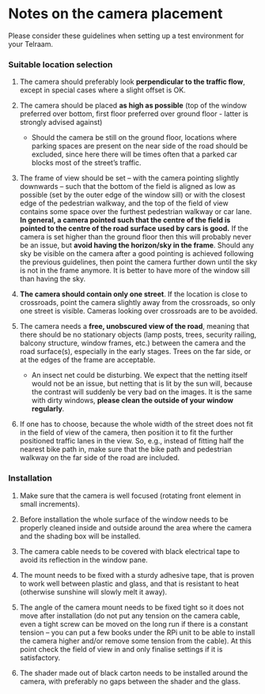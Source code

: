 # Notes on the camera placement

Please consider these guidelines when setting up a test environment for your Telraam.

### Suitable location selection

1. The camera should preferably look **perpendicular to the traffic flow**, except in special cases where a slight offset is OK.

2. The camera should be placed **as high as possible** (top of the window preferred over bottom, first floor preferred over ground floor - latter is strongly advised against)
   - Should the camera be still on the ground floor, locations where parking spaces are present on the near side of the road should be excluded, since here there will be times often that a parked car blocks most of the street’s traffic.

3. The frame of view should be set – with the camera pointing slightly downwards – such that the bottom of the field is aligned as low as possible (set by the outer edge of the window sill) or with the closest edge of the pedestrian walkway, and the top of the field of view contains some space over the furthest pedestrian walkway or car lane. **In general, a camera pointed such that the centre of the field is pointed to the centre of the road surface used by cars is good.** If the camera is set higher than the ground floor then this will probably never be an issue, but **avoid having the horizon/sky in the frame**. Should any sky be visible on the camera after a good pointing is achieved following the previous guidelines, then point the camera further down until the sky is not in the frame anymore. It is better to have more of the window sill than having the sky.

4. **The camera should contain only one street**. If the location is close to crossroads, point the camera slightly away from the crossroads, so only one street is visible. Cameras looking over crossroads are to be avoided.

5. The camera needs a **free, unobscured view of the road**, meaning that there should be no stationary objects (lamp posts, trees, security railing, balcony structure, window frames, etc.) between the camera and the road surface(s), especially in the early stages. Trees on the far side, or at the edges of the frame are acceptable.
   - An insect net could be disturbing. We expect that the netting itself would not be an issue, but netting that is lit by the sun will, because the contrast will suddenly be very bad on the images. It is the same with dirty windows, **please clean the outside of your window regularly**.

6. If one has to choose, because the whole width of the street does not fit in the field of view of the camera, then position it to fit the further positioned traffic lanes in the view. So, e.g., instead of fitting half the nearest bike path in, make sure that the bike path and pedestrian walkway on the far side of the road are included.

### Installation

1. Make sure that the camera is well focused (rotating front element in small increments).

2. Before installation the whole surface of the window needs to be properly cleaned inside and outside around the area where the camera and the shading box will be installed.

3. The camera cable needs to be covered with black electrical tape to avoid its reflection in the window pane.

4. The mount needs to be fixed with a sturdy adhesive tape, that is proven to work well between plastic and glass, and that is resistant to heat (otherwise sunshine will slowly melt it away).

5. The angle of the camera mount needs to be fixed tight so it does not move after installation (do not put any tension on the camera cable, even a tight screw can be moved on the long run if there is a constant tension – you can put a few books under the RPi unit to be able to install the camera higher and/or remove some tension from the cable). At this point check the field of view in and only finalise settings if it is satisfactory.

6. The shader made out of black carton needs to be installed around the camera, with preferably no gaps between the shader and the glass.
